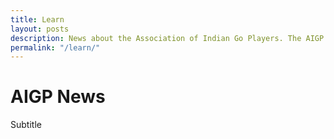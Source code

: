 ```yaml
---
title: Learn
layout: posts
description: News about the Association of Indian Go Players. The AIGP conducts various tournaments and events. We have weekly meetups.
permalink: "/learn/" 
---
```


# AIGP News

Subtitle